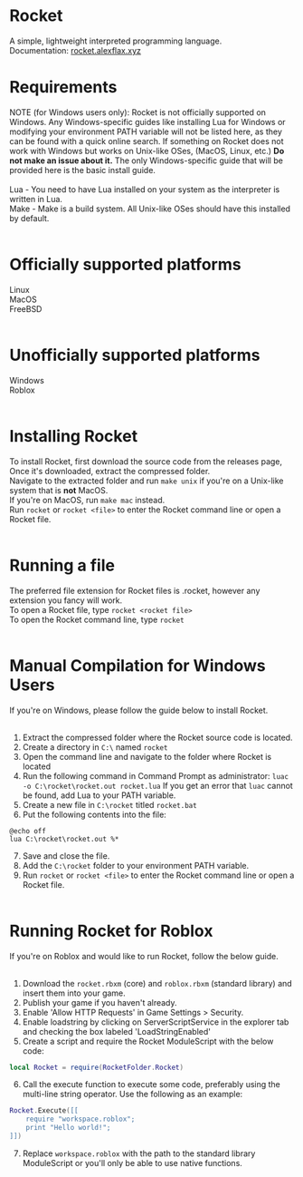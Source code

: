 # Rocket
A simple, lightweight interpreted programming language.<br>
Documentation: [rocket.alexflax.xyz](https://rocket.alexflax.xyz/)<br>
# Requirements<br>
NOTE (for Windows users only): Rocket is not officially supported on Windows. Any Windows-specific guides like installing Lua for Windows or modifying your environment PATH variable will not be listed here, as they can be found with a quick online search. If something on Rocket does not work with Windows but works on Unix-like OSes, (MacOS, Linux, etc.) **Do not make an issue about it.** The only Windows-specific guide that will be provided here is the basic install guide.<br><br>
Lua - You need to have Lua installed on your system as the interpreter is written in Lua.<br>
Make - Make is a build system. All Unix-like OSes should have this installed by default.<br><br>
# Officially supported platforms<br>
Linux<br>
MacOS<br>
FreeBSD<br><br>
# Unofficially supported platforms<br>
Windows<br>
Roblox<br><br>
# Installing Rocket<br>
To install Rocket, first download the source code from the releases page,<br>
Once it's downloaded, extract the compressed folder.<br>
Navigate to the extracted folder and run `make unix` if you're on a Unix-like system that is **not** MacOS.<br>
If you're on MacOS, run `make mac` instead.<br>
Run `rocket` or `rocket <file>` to enter the Rocket command line or open a Rocket file.<br><br>
# Running a file<br>
The preferred file extension for Rocket files is .rocket, however any extension you fancy will work.<br>
To open a Rocket file, type `rocket <rocket file>`<br>
To open the Rocket command line, type `rocket`<br><br>
# Manual Compilation for Windows Users<br>
If you're on Windows, please follow the guide below to install Rocket.<br><br>

1. Extract the compressed folder where the Rocket source code is located.<br>
2. Create a directory in `C:\` named `rocket`<br>
3. Open the command line and navigate to the folder where Rocket is located<br>
4. Run the following command in Command Prompt as administrator: `luac -o C:\rocket\rocket.out rocket.lua` If you get an error that `luac` cannot be found, add Lua to your PATH variable.<br>
5. Create a new file in `C:\rocket` titled `rocket.bat`<br>
6. Put the following contents into the file:<br>
```batch
@echo off
lua C:\rocket\rocket.out %*
```
7. Save and close the file.<br>
8. Add the `C:\rocket` folder to your environment PATH variable.<br>
9. Run `rocket` or `rocket <file>` to enter the Rocket command line or open a Rocket file.<br><br>

# Running Rocket for Roblox<br>
If you're on Roblox and would like to run Rocket, follow the below guide.<br><br>

1. Download the `rocket.rbxm` (core) and `roblox.rbxm` (standard library) and insert them into your game.<br>
2. Publish your game if you haven't already.<br>
3. Enable 'Allow HTTP Requests' in Game Settings > Security.<br>
4. Enable loadstring by clicking on ServerScriptService in the explorer tab and checking the box labeled 'LoadStringEnabled'<br>
5. Create a script and require the Rocket ModuleScript with the below code:<br>
```lua
local Rocket = require(RocketFolder.Rocket)
```
6. Call the execute function to execute some code, preferably using the multi-line string operator. Use the following as an example:<br>
```lua
Rocket.Execute([[
    require "workspace.roblox";
    print "Hello world!";
]])
```
7. Replace `workspace.roblox` with the path to the standard library ModuleScript or you'll only be able to use native functions.